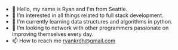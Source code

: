 - 👋 Hello, my name is Ryan and I'm from Seattle.
- 👀 I’m interested in all things related to full stack development.
- 🌱 I'm currently learning data structures and algorithms in python.
- 💞️ I’m looking to network with other programmers passionate on improving themselves every day.
- 📫 How to reach me ryankrdh@gmail.com

<!---
ryankrdh/ryankrdh is a ✨ special ✨ repository because its `README.md` (this file) appears on your GitHub profile.
You can click the Preview link to take a look at your changes.
--->
